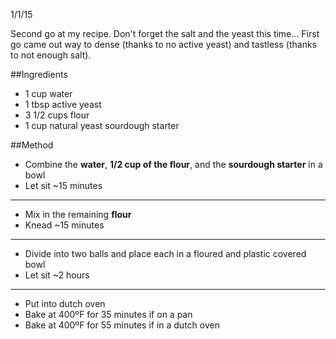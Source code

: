 1/1/15

Second go at my recipe. Don't forget the salt and the yeast this time...
First go came out way to dense (thanks to no active yeast) and tastless (thanks to not enough salt).

##Ingredients
- 1 cup water
- 1 tbsp active yeast
- 3 1/2 cups flour
- 1 cup natural yeast sourdough starter

##Method
- Combine the **water**, **1/2 cup of the flour**, and the **sourdough starter** in a bowl
- Let sit ~15 minutes
- --------------------
- Mix in the remaining **flour**
- Knead ~15 minutes
- --------------------
- Divide into two balls and place each in a floured and plastic covered bowl
- Let sit ~2 hours
- --------------------
- Put into dutch oven
- Bake at 400ºF for 35 minutes if on a pan
- Bake at 400ºF for 55 minutes if in a dutch oven